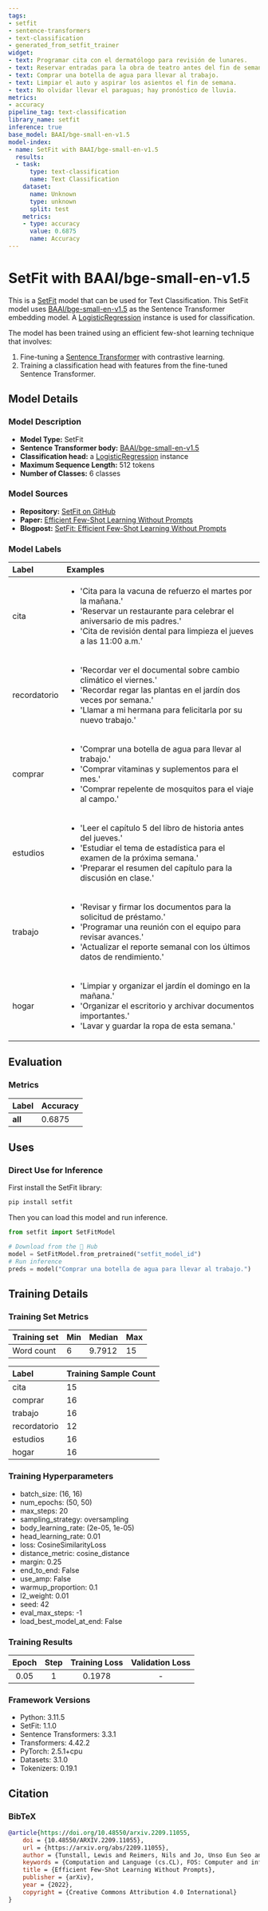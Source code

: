 ```yaml
---
tags:
- setfit
- sentence-transformers
- text-classification
- generated_from_setfit_trainer
widget:
- text: Programar cita con el dermatólogo para revisión de lunares.
- text: Reservar entradas para la obra de teatro antes del fin de semana.
- text: Comprar una botella de agua para llevar al trabajo.
- text: Limpiar el auto y aspirar los asientos el fin de semana.
- text: No olvidar llevar el paraguas; hay pronóstico de lluvia.
metrics:
- accuracy
pipeline_tag: text-classification
library_name: setfit
inference: true
base_model: BAAI/bge-small-en-v1.5
model-index:
- name: SetFit with BAAI/bge-small-en-v1.5
  results:
  - task:
      type: text-classification
      name: Text Classification
    dataset:
      name: Unknown
      type: unknown
      split: test
    metrics:
    - type: accuracy
      value: 0.6875
      name: Accuracy
---
```


# SetFit with BAAI/bge-small-en-v1.5

This is a [SetFit](https://github.com/huggingface/setfit) model that can be used for Text Classification. This SetFit model uses [BAAI/bge-small-en-v1.5](https://huggingface.co/BAAI/bge-small-en-v1.5) as the Sentence Transformer embedding model. A [LogisticRegression](https://scikit-learn.org/stable/modules/generated/sklearn.linear_model.LogisticRegression.html) instance is used for classification.

The model has been trained using an efficient few-shot learning technique that involves:

1. Fine-tuning a [Sentence Transformer](https://www.sbert.net) with contrastive learning.
2. Training a classification head with features from the fine-tuned Sentence Transformer.

## Model Details

### Model Description
- **Model Type:** SetFit
- **Sentence Transformer body:** [BAAI/bge-small-en-v1.5](https://huggingface.co/BAAI/bge-small-en-v1.5)
- **Classification head:** a [LogisticRegression](https://scikit-learn.org/stable/modules/generated/sklearn.linear_model.LogisticRegression.html) instance
- **Maximum Sequence Length:** 512 tokens
- **Number of Classes:** 6 classes
<!-- - **Training Dataset:** [Unknown](https://huggingface.co/datasets/unknown) -->
<!-- - **Language:** Unknown -->
<!-- - **License:** Unknown -->

### Model Sources

- **Repository:** [SetFit on GitHub](https://github.com/huggingface/setfit)
- **Paper:** [Efficient Few-Shot Learning Without Prompts](https://arxiv.org/abs/2209.11055)
- **Blogpost:** [SetFit: Efficient Few-Shot Learning Without Prompts](https://huggingface.co/blog/setfit)

### Model Labels
| Label        | Examples                                                                                                                                                                                                                              |
|:-------------|:--------------------------------------------------------------------------------------------------------------------------------------------------------------------------------------------------------------------------------------|
| cita         | <ul><li>'Cita para la vacuna de refuerzo el martes por la mañana.'</li><li>'Reservar un restaurante para celebrar el aniversario de mis padres.'</li><li>'Cita de revisión dental para limpieza el jueves a las 11:00 a.m.'</li></ul> |
| recordatorio | <ul><li>'Recordar ver el documental sobre cambio climático el viernes.'</li><li>'Recordar regar las plantas en el jardín dos veces por semana.'</li><li>'Llamar a mi hermana para felicitarla por su nuevo trabajo.'</li></ul>        |
| comprar      | <ul><li>'Comprar una botella de agua para llevar al trabajo.'</li><li>'Comprar vitaminas y suplementos para el mes.'</li><li>'Comprar repelente de mosquitos para el viaje al campo.'</li></ul>                                       |
| estudios     | <ul><li>'Leer el capítulo 5 del libro de historia antes del jueves.'</li><li>'Estudiar el tema de estadística para el examen de la próxima semana.'</li><li>'Preparar el resumen del capítulo para la discusión en clase.'</li></ul>  |
| trabajo      | <ul><li>'Revisar y firmar los documentos para la solicitud de préstamo.'</li><li>'Programar una reunión con el equipo para revisar avances.'</li><li>'Actualizar el reporte semanal con los últimos datos de rendimiento.'</li></ul>  |
| hogar        | <ul><li>'Limpiar y organizar el jardín el domingo en la mañana.'</li><li>'Organizar el escritorio y archivar documentos importantes.'</li><li>'Lavar y guardar la ropa de esta semana.'</li></ul>                                     |

## Evaluation

### Metrics
| Label   | Accuracy |
|:--------|:---------|
| **all** | 0.6875   |

## Uses

### Direct Use for Inference

First install the SetFit library:

```bash
pip install setfit
```

Then you can load this model and run inference.

```python
from setfit import SetFitModel

# Download from the 🤗 Hub
model = SetFitModel.from_pretrained("setfit_model_id")
# Run inference
preds = model("Comprar una botella de agua para llevar al trabajo.")
```

<!--
### Downstream Use

*List how someone could finetune this model on their own dataset.*
-->

<!--
### Out-of-Scope Use

*List how the model may foreseeably be misused and address what users ought not to do with the model.*
-->

<!--
## Bias, Risks and Limitations

*What are the known or foreseeable issues stemming from this model? You could also flag here known failure cases or weaknesses of the model.*
-->

<!--
### Recommendations

*What are recommendations with respect to the foreseeable issues? For example, filtering explicit content.*
-->

## Training Details

### Training Set Metrics
| Training set | Min | Median | Max |
|:-------------|:----|:-------|:----|
| Word count   | 6   | 9.7912 | 15  |

| Label        | Training Sample Count |
|:-------------|:----------------------|
| cita         | 15                    |
| comprar      | 16                    |
| trabajo      | 16                    |
| recordatorio | 12                    |
| estudios     | 16                    |
| hogar        | 16                    |

### Training Hyperparameters
- batch_size: (16, 16)
- num_epochs: (50, 50)
- max_steps: 20
- sampling_strategy: oversampling
- body_learning_rate: (2e-05, 1e-05)
- head_learning_rate: 0.01
- loss: CosineSimilarityLoss
- distance_metric: cosine_distance
- margin: 0.25
- end_to_end: False
- use_amp: False
- warmup_proportion: 0.1
- l2_weight: 0.01
- seed: 42
- eval_max_steps: -1
- load_best_model_at_end: False

### Training Results
| Epoch | Step | Training Loss | Validation Loss |
|:-----:|:----:|:-------------:|:---------------:|
| 0.05  | 1    | 0.1978        | -               |

### Framework Versions
- Python: 3.11.5
- SetFit: 1.1.0
- Sentence Transformers: 3.3.1
- Transformers: 4.42.2
- PyTorch: 2.5.1+cpu
- Datasets: 3.1.0
- Tokenizers: 0.19.1

## Citation

### BibTeX
```bibtex
@article{https://doi.org/10.48550/arxiv.2209.11055,
    doi = {10.48550/ARXIV.2209.11055},
    url = {https://arxiv.org/abs/2209.11055},
    author = {Tunstall, Lewis and Reimers, Nils and Jo, Unso Eun Seo and Bates, Luke and Korat, Daniel and Wasserblat, Moshe and Pereg, Oren},
    keywords = {Computation and Language (cs.CL), FOS: Computer and information sciences, FOS: Computer and information sciences},
    title = {Efficient Few-Shot Learning Without Prompts},
    publisher = {arXiv},
    year = {2022},
    copyright = {Creative Commons Attribution 4.0 International}
}
```

<!--
## Glossary

*Clearly define terms in order to be accessible across audiences.*
-->

<!--
## Model Card Authors

*Lists the people who create the model card, providing recognition and accountability for the detailed work that goes into its construction.*
-->

<!--
## Model Card Contact

*Provides a way for people who have updates to the Model Card, suggestions, or questions, to contact the Model Card authors.*
-->